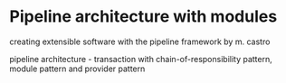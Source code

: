 # Pipeline architecture with modules

creating extensible software with the pipeline framework by m. castro

pipeline architecture - transaction with chain-of-responsibility pattern, module pattern and provider pattern
